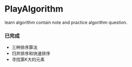 # PlayAlgorithm
learn algorithm contain note and practice algorithm question.

### 已完成
- 三种排序算法
- 归并排序和快速排序
- 寻找第K大的元素
